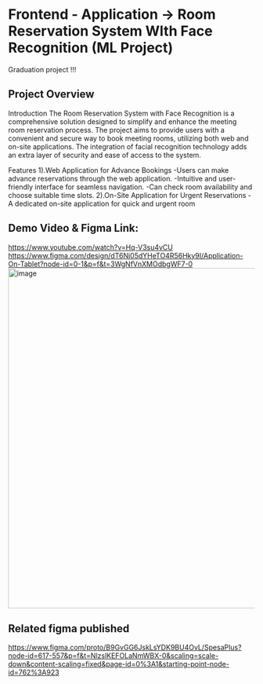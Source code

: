 # Frontend - Application -> Room Reservation System WIth Face Recognition (ML Project)      
Graduation project !!!
## Project Overview
Introduction
The Room Reservation System with Face Recognition is a comprehensive solution designed to simplify and enhance the meeting room reservation process. The project aims to provide users with a convenient and secure way to book meeting rooms, utilizing both web and on-site applications. The integration of facial recognition technology adds an extra layer of security and ease of access to the system.

Features
1).Web Application for Advance Bookings
    -Users can make advance reservations through the web application.
    -Intuitive and user-friendly interface for seamless navigation.
    -Can check room availability and choose suitable time slots.
2).On-Site Application for Urgent Reservations
    -A dedicated on-site application for quick and urgent room
## Demo Video & Figma Link:
https://www.youtube.com/watch?v=Hq-V3su4vCU<br/>
https://www.figma.com/design/dT6Nj05dYHeTO4R56Hky9I/Application-On-Tablet?node-id=0-1&p=f&t=3WgNfVnXMOdbgWF7-0
<img width="1291" height="693" alt="image" src="https://github.com/user-attachments/assets/0c0182a6-0cc9-4987-bfdd-329a95129544" />
## Related figma published
https://www.figma.com/proto/B9GvGG6JskLsYDK9BU4OvL/SpesaPlus?node-id=617-557&p=f&t=NlzslKEFOLaNmWBX-0&scaling=scale-down&content-scaling=fixed&page-id=0%3A1&starting-point-node-id=762%3A923


